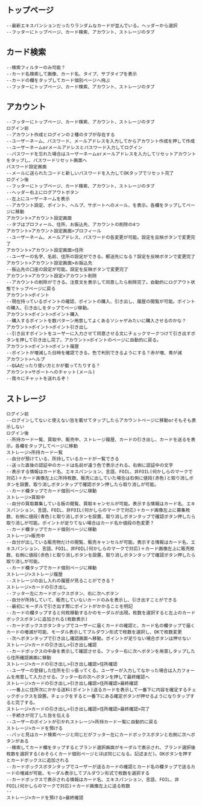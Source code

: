## トップページ
    --最新エキスパンションだったりランダムなカードが並んでいる。ヘッダーから選択
    --フッターにトップページ、カード検索、アカウント、ストレージのタブ
## カード検索
    --検索フィルターのみ可能？
    --カード名検索して画像、カード名、タイプ、サブタイプを表示
    --カードの欄をタップしてカード個別ページへ飛ぶ
    --フッターにトップページ、カード検索、アカウント、ストレージのタブ
## アカウント
    --フッターにトップページ、カード検索、アカウント、ストレージのタブ
    ログイン前
    --アカウント作成とログインの２種のタブが存在する
    --ユーザーネーム、パスワード、メールアドレスを入力してからアカウント作成を押して作成
    --ユーザーネームorメールアドレスとパスワード入力してログイン
    --パスワードを忘れた場合はユーザーネームorメールアドレスを入力してリセットアカウントをタップし、パスワードリセット画面へ
    パスワード設定画面
    --メールに送られたコードと新しいパスワードを入力してOKタップでリセット完了
    ログイン後
    --フッターにトップページ、カード検索、アカウント、ストレージのタブ
    --ヘッダー右上にログアウトボタン
    --左上にユーザーネームを表示
    --アカウント設定、ポイント、ヘルプ、サポートへのメール、を表示。各欄をタップしてページに移動
    アカウント>アカウント設定画面
    --タブはプロフィール、住所、お振込先、アカウントの削除の4つ
    アカウント>アカウント設定画面>プロフィール
    --ユーザーネーム、メールアドレス、パスワードの各変更が可能。設定を反映ボタンで変更完了
    アカウント>アカウント設定画面>住所
    --ユーザーの名字、名前、住所の設定ができる。郵送先になる？設定を反映ボタンで変更完了
    アカウント>アカウント設定画面>お振込先
    --振込先の口座の設定が可能。設定を反映ボタンで変更完了
    アカウント>アカウント設定>アカウント削除
    --アカウントの削除ができる。注意文を表示して同意したら削除完了。自動的にログアウト状態でトップページに戻る
    アカウント>ポイント
    --現在持っているポイントの確認、ポイントの購入、引き出し、履歴の閲覧が可能。ポイントの購入、引き出しをタップでページ移動。
    アカウント>ポイント>ポイント購入
    --購入するポイントを数パターン用意してよくあるソシャゲみたいに購入させるのかな？
    アカウント>ポイント>ポイント引き出し
    --引き出すポイントをユーザーに入力させて同意させる文にチェックマークつけて引き出すボタンを押して引き出し完了。アカウント>ポイントのページに自動的に戻る。
    アカウント>ポイント>ポイント履歴
    --ポイントが増減した日時を確認できる。色で判別できるようにする？赤が増、青が減
    アカウント>ヘルプ
    --Q&Aだったり使い方とかが載ってたりする？
    アカウント>サポートへのチャット(メール)
    --我々にチャットを送れるぞ！
## ストレージ
    ログイン前
    --ログインしてないと使えない旨を載せてタップしたらアカウントページに移動orそもそも表示しない
    ログイン後 
    --所持カード一覧、買取中、販売中、ストレージ履歴、カードの引き出し、カードを送るを表示。各欄をタップしてページに移動
    ストレージ>所持カード一覧
    --自分が預けている、所持しているカードが一覧できる
    --送った直後の認証中のカードは名前が違う色で表示される。右側に認証中の文字
    --表示する情報はカード名、エキスパンション、言語、FOIL、非FOIL(何かしらのマークで対応)＋カード画像左上に所持枚数、販売に出していた場合は右側に値段(赤色)と取り消しボタンを設置、取り消しボタンタップで確認ボタン押したら取り消しが可能。
    --カード欄タップでカード個別ページに移動
    ストレージ>買取中
    --自分の買取募集している板の閲覧、買取キャンセルが可能。表示する情報はカード名、エキスパンション、言語、FOIL、非FOIL(何かしらのマークで対応)＋カード画像左上に募集枚数、右側に値段(青色)と取り消しボタンを設置、取り消しボタンタップで確認ボタン押したら取り消しが可能。ポイントが足りてない場合はカード名か値段の色変更？
    --カード欄タップでカード個別ページに移動
    ストレージ>販売中
    --自分が出している販売物だけの閲覧、販売キャンセルが可能。表示する情報はカード名、エキスパンション、言語、FOIL、非FOIL(何かしらのマークで対応)＋カード画像左上に販売枚数、右側に値段(赤色)と取り消しボタンを設置、取り消しボタンタップで確認ボタン押したら取り消しが可能。
    --カード欄タップでカード個別ページに移動
    ストレージ>ストレージ履歴
    --ストレージの出し入れの履歴が見ることができる？
    ストレージ>カードの引き出し
    --フッター左にカードボックスボタン、右に次へボタン
    --自分が所持していて、販売していないカードのみを表示し、引き出すことができる
    --最初にモーダルで引き出す際にポイントがかかることを明記
    --カードの欄タップすると何枚移動するかのモーダルが出現。枚数を選択すると左上のカードボックスボタンに追加される(枚数表示)
    --カードボックスボタンタップでユーザーに届くカードの確認と、カード名の欄タップで届くカードの増減が可能、モーダル表示してプルダウン形式で枚数を選択し、OKで枚数変更
    --次へボタンタップで引き出し確認画面へ移動。ポイントが足りない場合ボタンは押せない
    ストレージ>カードの引き出し>引き出し確認
    --カードボックスの中身を表示して確認させる。フッター右に次へボタンを用意しタップしたら住所確認画面に移動
    ストレージ>カードの引き出し>引き出し確認>住所確認
    --ユーザーの登録した住所を引っ張ってくる。ユーザーが入力してなかった場合は入力フォームを用意して入力させる。フッター右の次へボタンを押して最終確認へ
    ストレージ>カードの引き出し>引き出し確認>住所確認>最終確認
    --一番上に住所次にかかる送料(ポイント)送るカードを表示して一番下に内容を確定するチェックボックスを設置。チェックをすると一番下にある確定ボタンが押せるようになりタップすると完了する。
    ストレージ>カードの引き出し>引き出し確認>住所確認>最終確認>完了
    --手続きが完了した旨を伝える
    --ユーザーのポイントが引かれストレージ>所持カード一覧に自動的に戻る
    ストレージ>カードを預ける
    --パッと見はカード検索ページと同じだがフッター左にカードボックスボタンと右側に次へボタンがある
    --検索してカード欄をタップするとブランド選択画面がモーダルで表示され、ブランド選択後枚数を選択する(おそらくカード個別ページとほぼ同じになる。記述まだ)。OKボタンを押すとカードボックスに追加される
    --カードボックスボタンタップでユーザーが送るカードの確認とカード名の欄タップで送るカードの増減が可能、モーダル表示してプルダウン形式で枚数を選択する
    --カードボックスで表示される情報はカード名、エキスパンション、言語、FOIL、非FOIL(何かしらのマークで対応)＋カード画像左上に送る枚数
    --
    ストレージ>カードを預ける>最終確認




